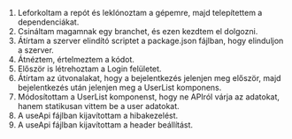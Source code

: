 1. Leforkoltam a repót és leklónoztam a gépemre, majd telepítettem a dependenciákat.
2. Csináltam magamnak egy branchet, és ezen kezdtem el dolgozni.
3. Átírtam a szerver elindító scriptet a package.json fájlban, hogy elinduljon a szerver.
4. Átnéztem, értelmeztem a kódot.
5. Először is létrehoztam a Login felületet.
6. Átírtam az útvonalakat, hogy a bejelentkezés jelenjen meg először, majd bejelentkezés után jelenjen meg a UserList komponens.
7. Módosítottam a UserList komponenst, hogy ne APIról várja az adatokat, hanem statikusan vittem be a user adatokat.
8. A useApi fájlban kijavítottam a hibakezelést.
9. A useApi fájlban kijavítottam a header beállítást.